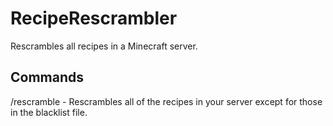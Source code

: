 # RecipeRescrambler
Rescrambles all recipes in a Minecraft server.

## Commands
/rescramble - Rescrambles all of the recipes in your server except for those in the blacklist file.
